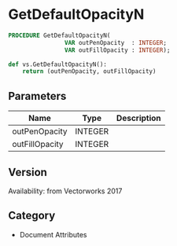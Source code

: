 # GetDefaultOpacityN

```pascal
PROCEDURE GetDefaultOpacityN(
				VAR outPenOpacity  : INTEGER;
				VAR outFillOpacity : INTEGER);
```

```python
def vs.GetDefaultOpacityN():
    return (outPenOpacity, outFillOpacity)
```

## Parameters
|Name|Type|Description|
|---|---|---|
|outPenOpacity|INTEGER|   |
|outFillOpacity|INTEGER|   |

## Version
Availability: from Vectorworks 2017

## Category
* Document Attributes

